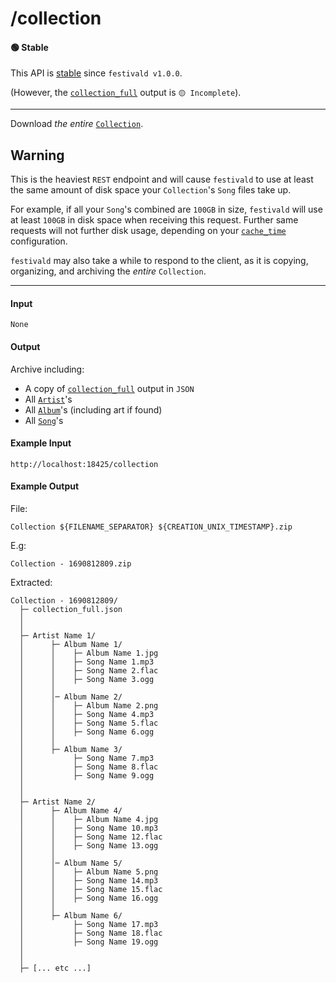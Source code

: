 # /collection

#### 🟢 Stable
This API is [stable](/api-stability/marker.md) since `festivald v1.0.0`.

(However, the [`collection_full`](/json-rpc/collection/collection_full.md) output is `🟡 Incomplete`).

---

Download _the entire_ [`Collection`](../common-objects/collection.md).

## Warning
This is the heaviest `REST` endpoint and will cause `festivald` to use at least the same amount of disk space your `Collection`'s `Song` files take up.

For example, if all your `Song`'s combined are `100GB` in size, `festivald` will use at least `100GB` in disk space when receiving this request. Further same requests will not further disk usage, depending on your [`cache_time`](../config.md) configuration.

`festivald` may also take a while to respond to the client, as it is copying, organizing, and archiving the _entire_ `Collection`.

---

#### Input
`None`

#### Output

Archive including:
- A copy of [`collection_full`](../json-rpc/collection/collection_full.md) output in `JSON`
- All [`Artist`](../common-objects/artist.md)'s
- All [`Album`](../common-objects/album.md)'s (including art if found)
- All [`Song`](../common-objects/song.md)'s

#### Example Input
```http
http://localhost:18425/collection
```

#### Example Output
File:
```plaintext
Collection ${FILENAME_SEPARATOR} ${CREATION_UNIX_TIMESTAMP}.zip
```
E.g:
```plaintext
Collection - 1690812809.zip
```

Extracted:
```plaintext
Collection - 1690812809/
  ├─ collection_full.json
  │
  │
  ├─ Artist Name 1/
  │      ├─ Album Name 1/
  │      │    ├─ Album Name 1.jpg
  │      │    ├─ Song Name 1.mp3
  │      │    ├─ Song Name 2.flac
  │      │    ├─ Song Name 3.ogg
  │      │
  │      │─ Album Name 2/
  │      │    ├─ Album Name 2.png
  │      │    ├─ Song Name 4.mp3
  │      │    ├─ Song Name 5.flac
  │      │    ├─ Song Name 6.ogg
  │      │
  │      ├─ Album Name 3/
  │           ├─ Song Name 7.mp3
  │           ├─ Song Name 8.flac
  │           ├─ Song Name 9.ogg
  │
  │
  ├─ Artist Name 2/
  │      ├─ Album Name 4/
  │      │    ├─ Album Name 4.jpg
  │      │    ├─ Song Name 10.mp3
  │      │    ├─ Song Name 12.flac
  │      │    ├─ Song Name 13.ogg
  │      │
  │      │─ Album Name 5/
  │      │    ├─ Album Name 5.png
  │      │    ├─ Song Name 14.mp3
  │      │    ├─ Song Name 15.flac
  │      │    ├─ Song Name 16.ogg
  │      │
  │      ├─ Album Name 6/
  │           ├─ Song Name 17.mp3
  │           ├─ Song Name 18.flac
  │           ├─ Song Name 19.ogg
  │
  │
  ├─ [... etc ...]
```
